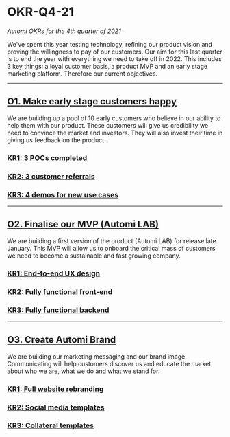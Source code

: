 # OKR-Q4-21
*Automi OKRs for the 4th quarter of 2021*

We've spent this year testing technology, refining our product vision and proving the willingness to pay of our customers. Our aim for this last quarter is to end the year with everything we need to take off in 2022. This includes 3 key things: a loyal customer basis, a product MVP and an early stage marketing platform. Therefore our current objectives.

---
## [O1. Make early stage customers happy](https://github.com/automi-team/OKR-Q4-21/milestone/1)
We are building up a pool of 10 early customers who believe in our ability to help them with our product. These customers will give us credibility we need to convince the market and investors. They will also invest their time in giving us feedback on the product.

### [KR1: 3 POCs completed](https://github.com/automi-team/OKR-Q4-21/projects/2)

### [KR2: 3 customer referrals](https://github.com/automi-team/OKR-Q4-21/projects/3)

### [KR3: 4 demos for new use cases](https://github.com/automi-team/OKR-Q4-21/projects/4)

---

## [O2. Finalise our MVP (Automi LAB)](https://github.com/automi-team/OKR-Q4-21/milestone/2)
We are building a first version of the product (Automi LAB) for release late January. This MVP will allow us to onboard the critical mass of customers we need to become a sustainable and fast growing company.

### [KR1: End-to-end UX design](https://github.com/automi-team/OKR-Q4-21/projects/5)

### [KR2: Fully functional front-end](https://github.com/automi-team/OKR-Q4-21/projects/6)

### [KR3: Fully functional backend](https://github.com/automi-team/OKR-Q4-21/projects/7)

---

## [O3. Create Automi Brand](https://github.com/automi-team/OKR-Q4-21/milestone/3)
We are building our marketing messaging and our brand image. Communicating will help customers discover us and educate the market about who we are, what we do and what we stand for.

### [KR1: Full website rebranding](https://github.com/automi-team/OKR-Q4-21/projects/8)

### [KR2: Social media templates](https://github.com/automi-team/OKR-Q4-21/projects/9)

### [KR3: Collateral templates](https://github.com/automi-team/OKR-Q4-21/projects/10)
